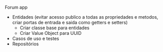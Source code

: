 Forum app

- Entidades (evitar acesso publico a todas as propriedades e metodos, criar portas de entrada e saida como getters e setters)
   - Criar classe base para entidades
   - Criar Value Object para UUID
- Casos de uso e testes
- Repositórios


